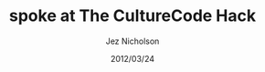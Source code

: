 ---
title: spoke at The CultureCode Hack
date: 2012/03/24
tags: [events]
author: Jez Nicholson
alias: /
---
